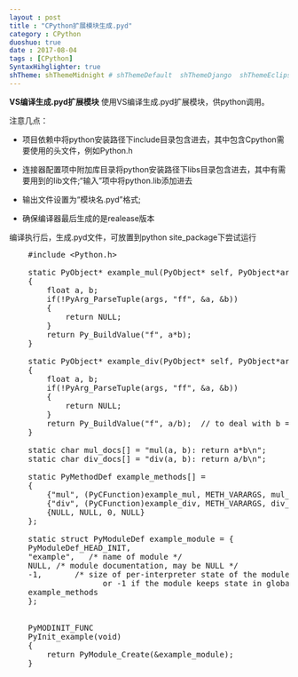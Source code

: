 ```yaml
---
layout : post
title : "CPython扩展模块生成.pyd"
category : CPython
duoshuo: true
date : 2017-08-04
tags : [CPython]
SyntaxHihglighter: true
shTheme: shThemeMidnight # shThemeDefault  shThemeDjango  shThemeEclipse  shThemeEmacs  shThemeFadeToGrey  shThemeMidnight  shThemeRDark
---
```


**VS编译生成.pyd扩展模块**
使用VS编译生成.pyd扩展模块，供python调用。

注意几点：

* 项目依赖中将python安装路径下include目录包含进去，其中包含Cpython需要使用的头文件，例如Python.h

* 连接器配置项中附加库目录将python安装路径下libs目录包含进去，其中有需要用到的lib文件;“输入”项中将python.lib添加进去

* 输出文件设置为“模块名.pyd”格式;

* 确保编译器最后生成的是realease版本

编译执行后，生成.pyd文件，可放置到python site_package下尝试运行

<!-- more -->

<pre class="brush: c; ">
	#include &lt;Python.h&gt;

	static PyObject* example_mul(PyObject* self, PyObject*args)
	{
		float a, b;
		if(!PyArg_ParseTuple(args, "ff", &a, &b))
		{
			return NULL;
		}
		return Py_BuildValue("f", a*b);
	}

	static PyObject* example_div(PyObject* self, PyObject*args)
	{
		float a, b;
		if(!PyArg_ParseTuple(args, "ff", &a, &b))
		{
			return NULL;
		}
		return Py_BuildValue("f", a/b);  // to deal with b == 0
	}

	static char mul_docs[] = "mul(a, b): return a*b\n";
	static char div_docs[] = "div(a, b): return a/b\n";

	static PyMethodDef example_methods[] =
	{
		{"mul", (PyCFunction)example_mul, METH_VARARGS, mul_docs},
		{"div", (PyCFunction)example_div, METH_VARARGS, div_docs},
		{NULL, NULL, 0, NULL}
	};

	static struct PyModuleDef example_module = {
	PyModuleDef_HEAD_INIT,
	"example",   /* name of module */
	NULL, /* module documentation, may be NULL */
	-1,       /* size of per-interpreter state of the module,
					or -1 if the module keeps state in global variables. */
	example_methods
	};


	PyMODINIT_FUNC
	PyInit_example(void)
	{
		return PyModule_Create(&example_module);
	}
</pre>
